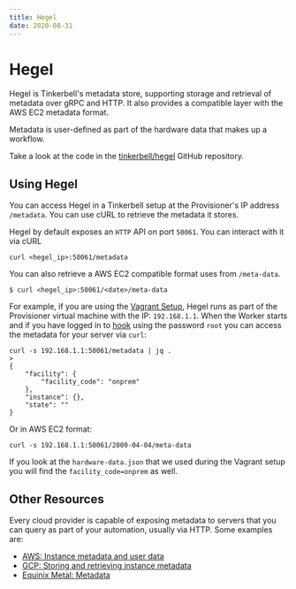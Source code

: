 ```yaml
---
title: Hegel
date: 2020-08-31
---
```


# Hegel

Hegel is Tinkerbell's metadata store, supporting storage and retrieval of metadata over gRPC and HTTP.
It also provides a compatible layer with the AWS EC2 metadata format.

Metadata is user-defined as part of the hardware data that makes up a workflow.

Take a look at the code in the [tinkerbell/hegel] GitHub repository.

## Using Hegel

You can access Hegel in a Tinkerbell setup at the Provisioner's IP address `/metadata`.
You can use cURL to retrieve the metadata it stores.

Hegel by default exposes an `HTTP` API on port `50061`.
You can interact with it via cURL

```
curl <hegel_ip>:50061/metadata
```

You can also retrieve a AWS EC2 compatible format uses from `/meta-data`.

```
$ curl <hegel_ip>:50061/<date>/meta-data
```

For example, if you are using the [Vagrant Setup], Hegel runs as part of the Provisioner virtual machine with the IP: `192.168.1.1`.
When the Worker starts and if you have logged in to [hook] using the password `root` you can access the metadata for your server via `curl`:

```
curl -s 192.168.1.1:50061/metadata | jq .
>
{
    "facility": {
        "facility_code": "onprem"
    },
    "instance": {},
    "state": ""
}
```

Or in AWS EC2 format:

```
curl -s 192.168.1.1:50061/2009-04-04/meta-data
```

If you look at the `hardware-data.json` that we used during the Vagrant setup you will find the `facility_code=onprem` as well.

## Other Resources

Every cloud provider is capable of exposing metadata to servers that you can query as part of your automation, usually via HTTP.
Some examples are:

- [AWS: Instance metadata and user data]
- [GCP: Storing and retrieving instance metadata]
- [Equinix Metal: Metadata]

[aws: instance metadata and user data]: https://docs.aws.amazon.com/awsec2/latest/userguide/ec2-instance-metadata.html
[equinix metal: metadata]: https://metal.equinix.com/developers/docs/servers/metadata/
[gcp: storing and retrieving instance metadata]: https://cloud.google.com/compute/docs/storing-retrieving-metadata
[hook]: /services/osie
[tinkerbell/hegel]: https://github.com/tinkerbell/hegel
[vagrant setup]: /setup/local-vagrant/
